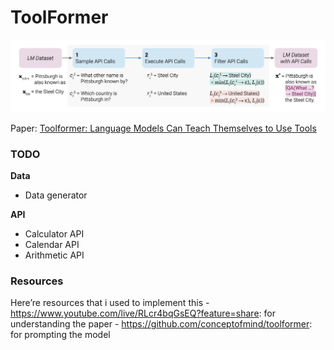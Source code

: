 ToolFormer
================

<!-- WARNING: THIS FILE WAS AUTOGENERATED! DO NOT EDIT! -->

![image.png](index_files/figure-commonmark/5b6480f7-1-image.png)

Paper: [Toolformer: Language Models Can Teach Themselves to Use
Tools](https://arxiv.org/abs/2302.04761)

### TODO

**Data**

- Data generator

**API**

- Calculator API
- Calendar API
- Arithmetic API

### Resources

Here’re resources that i used to implement this -
https://www.youtube.com/live/RLcr4bqGsEQ?feature=share: for
understanding the paper - https://github.com/conceptofmind/toolformer:
for prompting the model
